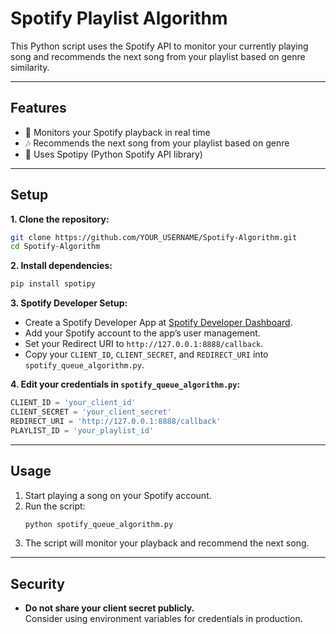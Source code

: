# **Spotify Playlist Algorithm**

This Python script uses the Spotify API to monitor your currently playing song and recommends the next song from your playlist based on genre similarity.

---

## **Features**

- 🎵 Monitors your Spotify playback in real time  
- 🎶 Recommends the next song from your playlist based on genre  
- 🐍 Uses Spotipy (Python Spotify API library)

---

## **Setup**

**1. Clone the repository:**
```bash
git clone https://github.com/YOUR_USERNAME/Spotify-Algorithm.git
cd Spotify-Algorithm
```

**2. Install dependencies:**
```bash
pip install spotipy
```

**3. Spotify Developer Setup:**
- Create a Spotify Developer App at [Spotify Developer Dashboard](https://developer.spotify.com/dashboard).
- Add your Spotify account to the app’s user management.
- Set your Redirect URI to `http://127.0.0.1:8888/callback`.
- Copy your `CLIENT_ID`, `CLIENT_SECRET`, and `REDIRECT_URI` into `spotify_queue_algorithm.py`.

**4. Edit your credentials in `spotify_queue_algorithm.py`:**
```python
CLIENT_ID = 'your_client_id'
CLIENT_SECRET = 'your_client_secret'
REDIRECT_URI = 'http://127.0.0.1:8888/callback'
PLAYLIST_ID = 'your_playlist_id'
```

---

## **Usage**

1. Start playing a song on your Spotify account.
2. Run the script:
   ```bash
   python spotify_queue_algorithm.py
   ```
3. The script will monitor your playback and recommend the next song.

---

## **Security**

- **Do not share your client secret publicly.**  
  Consider using environment variables for credentials in production.
